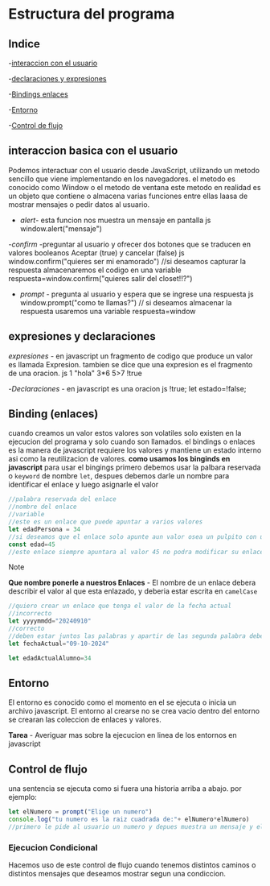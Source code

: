 # Estructura del programa
## Indice
-[interaccion con el usuario](#interaccion-basica-con-el-usuario)

-[declaraciones y expresiones](#expresion-y-declaracion)

-[Bindings enlaces](#bindings-)

-[Entorno](#entorno)

-[Control de flujo](#control-de-flujo)
## interaccion basica con el usuario
Podemos interactuar con el usuario desde JavaScript, utilizando un metodo sencillo que viene implementando en los navegadores.
el metodo es conocido como Window o el metodo de ventana este metodo en realidad es un objeto que contiene o almacena varias funciones entre ellas laasa de mostrar mensajes o pedir datos al usuario.
- *alert*- esta funcion nos muestra un mensaje en pantalla
js
window.alert("mensaje")

-*confirm* -preguntar al usuario y ofrecer dos botones que se traducen en valores booleanos Aceptar (true) y cancelar (false)
js
window.confirm("quieres ser mi enamorado")
//si deseamos capturar la respuesta almacenaremos el codigo en una variable
respuesta=window.confirm("quieres salir del closet!!?")

- *prompt* - pregunta al usuario y espera que se ingrese una respuesta
js
window.prompt("como te llamas?")
// si deseamos almacenar la respuesta usaremos una variable
respuesta=window

## expresiones y declaraciones 
*expresiones* - en javascript un fragmento de codigo que produce un valor es llamada Expresion. tambien se dice que una expresion es el fragmento de una oracion.
js
1
"hola"
3*6
5>7
!true

-*Declaraciones* - en javascript es una oracion
js
!true;
let estado=!false;


## Binding (enlaces)
cuando creamos un valor estos valores son volatiles solo existen en la ejecucion del programa y solo cuando son llamados.
el bindings o enlaces es la manera de javascript requiere los valores y mantiene un estado interno asi como la reutilizacion de valores.
**como usamos los binginds en javascript**
para usar el bingings primero debemos usar la palbara reservada  o `keyword` de nombre `let`, despues debemos darle un nombre para identificar el enlace y luego asignarle el valor
```js
//palabra reservada del enlace
//nombre del enlace
//variable
//este es un enlace que puede apuntar a varios valores
let edadPersona = 34
//si deseamos que el enlace solo apunte aun valor osea un pulpito con unbracit entonces para crear este enlace debemos hacer uso de keyword const
const edad=45
//este enlace siempre apuntara al valor 45 no podra modificar su enlace a otro valor
```

> [!NOTE]
> **Que nombre ponerle a nuestros Enlaces** - El nombre de un enlace debera describir el valor al que esta enlazado, y deberia estar escrita en `camelCase` 

```js
//quiero crear un enlace que tenga el valor de la fecha actual
//incorrecto
let yyyymmdd="20240910"
//correcto
//deben estar juntos las palabras y apartir de las segunda palabra debe ser con mayuscula.
let fechaActual="09-10-2024"

let edadActualAlumno=34
```
## Entorno 
El entorno es conocido como el momento en el se ejecuta o inicia un archivo javascript.
El entorno al crearse no se crea vacio dentro del entorno se crearan las coleccion de enlaces y valores.

**Tarea** -  Averiguar mas sobre la ejecucion en linea de los entornos en javascript
## Control de flujo
una sentencia se ejecuta como si fuera una historia arriba a abajo.
por ejemplo:
```js
let elNumero = prompt("Elige un numero")
console.log("tu numero es la raiz cuadrada de:"+ elNumero*elNumero)
//primero le pide al usuario un numero y depues muestra un mensaje y el cuadrado de ese  numero
```
### Ejecucion Condicional
Hacemos uso de este control de flujo cuando tenemos distintos caminos o distintos mensajes que deseamos mostrar segun una condiccion.